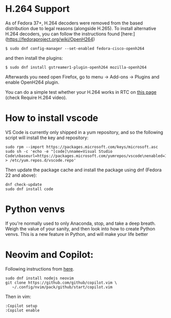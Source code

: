 # H.264 Support

As of Fedora 37+, H.264 decoders were removed from the based distribution due to legal reasons (alongside H.265). To install alternative H.264 decoders, you can follow the instructions found [here:]
(https://fedoraproject.org/wiki/OpenH264)

```
$ sudo dnf config-manager --set-enabled fedora-cisco-openh264
```

and then install the plugins:

```
$ sudo dnf install gstreamer1-plugin-openh264 mozilla-openh264
```

Afterwards you need open Firefox, go to menu -> Add-ons -> Plugins and enable OpenH264 plugin.

You can do a simple test whether your H.264 works in RTC on [this page](https://mozilla.github.io/webrtc-landing/pc_test.html) (check Require H.264 video). 




# How to install vscode
VS Code is currently only shipped in a yum repository, and so the following script will install the key and repository:

```
sudo rpm --import https://packages.microsoft.com/keys/microsoft.asc
sudo sh -c 'echo -e "[code]\nname=Visual Studio Code\nbaseurl=https://packages.microsoft.com/yumrepos/vscode\nenabled=1\ngpgcheck=1\ngpgkey=https://packages.microsoft.com/keys/microsoft.asc" > /etc/yum.repos.d/vscode.repo'
```

Then update the package cache and install the package using dnf (Fedora 22 and above):

```
dnf check-update
sudo dnf install code
```


# Python venvs

If you're normally used to only Anaconda, stop, and take a deep breath. Weigh the value of your sanity, and then look into how to create Python venvs. This is a new feature in Python, and will make your life better



# Neovim and Copilot:

Following instructions from [here](https://docs.github.com/en/copilot/getting-started-with-github-copilot/getting-started-with-github-copilot-in-neovim).

```
sudo dnf install nodejs neovim
git clone https://github.com/github/copilot.vim \
   ~/.config/nvim/pack/github/start/copilot.vim
```

Then in vim:

```
:Copilot setup
:Copilot enable
```
